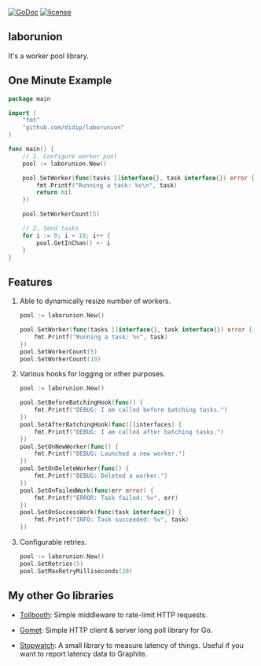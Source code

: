 [![GoDoc](https://godoc.org/github.com/didip/laborunion?status.svg)](http://godoc.org/github.com/didip/laborunion)
[![license](http://img.shields.io/badge/license-MIT-red.svg?style=flat)](https://raw.githubusercontent.com/didip/laborunion/master/LICENSE)

## laborunion

It's a worker pool library.


## One Minute Example

```go
package main

import (
    "fmt"
    "github.com/didip/laborunion"
)

func main() {
    // 1. Configure worker pool
    pool := laborunion.New()

    pool.SetWorker(func(tasks []interface{}, task interface{}) error {
        fmt.Printf("Running a task: %v\n", task)
        return nil
    })

    pool.SetWorkerCount(5)

    // 2. Send tasks
    for i := 0; i < 10; i++ {
        pool.GetInChan() <- i
    }
}
```

## Features

1. Able to dynamically resize number of workers.

    ```go
    pool := laborunion.New()

    pool.SetWorker(func(tasks []interface{}, task interface{}) error {
        fmt.Printf("Running a task: %v", task)
    })
    pool.SetWorkerCount(5)
    pool.SetWorkerCount(10)
    ```

2. Various hooks for logging or other purposes.

    ```go
    pool := laborunion.New()

    pool.SetBeforeBatchingHook(func() {
        fmt.Printf("DEBUG: I am called before batching tasks.")
    })
    pool.SetAfterBatchingHook(func([]interfaces) {
        fmt.Printf("DEBUG: I am called after batching tasks.")
    })
    pool.SetOnNewWorker(func() {
        fmt.Printf("DEBUG: Launched a new worker.")
    })
    pool.SetOnDeleteWorker(func() {
        fmt.Printf("DEBUG: Deleted a worker.")
    })
    pool.SetOnFailedWork(func(err error) {
        fmt.Printf("ERROR: Task failed: %v", err)
    })
    pool.SetOnSuccessWork(func(task interface{}) {
        fmt.Printf("INFO: Task succeeded: %v", task)
    })
    ```

3. Configurable retries.

    ```go
    pool := laborunion.New()
    pool.SetRetries(5)
    pool.SetMaxRetryMilliseconds(20)
    ```


## My other Go libraries

* [Tollbooth](https://github.com/didip/tollbooth): Simple middleware to rate-limit HTTP requests.

* [Gomet](https://github.com/didip/gomet): Simple HTTP client & server long poll library for Go.

* [Stopwatch](https://github.com/didip/stopwatch): A small library to measure latency of things. Useful if you want to report latency data to Graphite.
